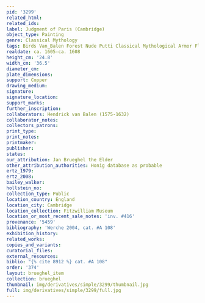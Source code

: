 ```yaml
---
pid: '3299'
related_html: 
related_ids: 
label: Judgment of Paris (Cambridge)
object_type: Painting
genre: Classical Mythology
tags: Birds Van_Balen Forest Nude Putti Classical Mythological Armor Flowers
realdate: ca. 1605-ca. 1608
height_cm: '24.8'
width_cm: '36.5'
diameter_cm: 
plate_dimensions: 
support: Copper
drawing_medium: 
signature: 
signature_location: 
support_marks: 
further_inscription: 
collaborators: Hendrick van Balen (1575-1632)
collaborator_notes: 
collectors_patrons: 
print_type: 
print_notes: 
printmaker: 
publisher: 
states: 
our_attribution: Jan Brueghel the Elder
other_attribution_authorities: Honig database as probable
ertz_1979: 
ertz_2008: 
bailey_walker: 
hollstein_no: 
collection_type: Public
location_country: England
location_city: Cambridge
location_collection: Fitzwilliam Museum
location_or_most_recent_sale_notes: 'inv. #416'
provenance: '5459'
bibliography: 'Werche 2004, cat. #A 108'
exhibition_history: 
related_works: 
copies_and_variants: 
curatorial_files: 
external_resources: 
biblio: "{% cite 8912 %} cat. #A 108"
order: '374'
layout: brueghel_item
collection: brueghel
thumbnail: img/derivatives/simple/3299/thumbnail.jpg
full: img/derivatives/simple/3299/full.jpg
---
```

